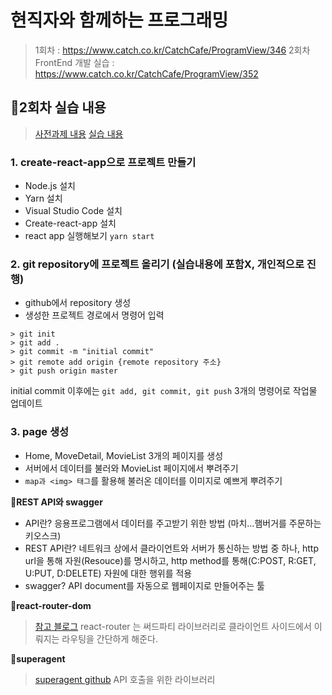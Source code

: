 # 현직자와 함께하는 프로그래밍 

> 1회차 : https://www.catch.co.kr/CatchCafe/ProgramView/346
> 2회차 FrontEnd 개발 실습 : https://www.catch.co.kr/CatchCafe/ProgramView/352

## 🍎2회차 실습 내용

> [사전과제 내용](https://www.notion.so/2-9f611527f10a4ff493cd568cf89fc204)
> [실습 내용](https://www.notion.so/2-befab0f864b54410a5fc919602960701)

### 1. create-react-app으로 프로젝트 만들기

- Node.js 설치
- Yarn 설치
- Visual Studio Code 설치
- Create-react-app 설치
- react app 실행해보기 `yarn start`

### 2. git repository에 프로젝트 올리기 (실습내용에 포함X, 개인적으로 진행)

- github에서 repository 생성
- 생성한 프로젝트 경로에서 명령어 입력
```console
> git init
> git add .
> git commit -m "initial commit"
> git remote add origin {remote repository 주소}
> git push origin master
```

initial commit 이후에는 `git add, git commit, git push` 3개의 명령어로 작업물 업데이트 


### 3. page 생성

- Home, MoveDetail, MovieList 3개의 페이지를 생성
- 서버에서 데이터를 불러와 MovieList 페이지에서 뿌려주기 
- `map과 <img> 태그`를 활용해 불러온 데이터를 이미지로 예쁘게 뿌려주기

**🌱REST API와 swagger**
- API란? 응용프로그램에서 데이터를 주고받기 위한 방법 (마치...햄버거를 주문하는 키오스크)
- REST API란? 네트워크 상에서 클라이언트와 서버가 통신하는 방법 중 하나, http url을 통해 자원(Resouce)를 명시하고, http method를 통해(C:POST, R:GET, U:PUT, D:DELETE) 자원에 대한 행위를 적용
- swagger? API document를 자동으로 웹페이지로 만들어주는 툴

**🌱react-router-dom**      
> [참고 블로그](https://velopert.com/3417)
 react-router 는 써드파티 라이브러리로 클라이언트 사이드에서 이뤄지는 라우팅을 간단하게 해준다.


**🌱superagent**
> [superagent github](https://github.com/visionmedia/superagent)
API 호출을 위한 라이브러리